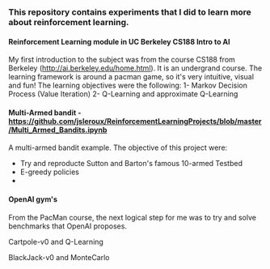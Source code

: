 ### This repository contains experiments that I did to learn more about reinforcement learning.

#### Reinforcement Learning module in UC Berkeley CS188 Intro to AI
My first introduction to the subject was from the course CS188 from Berkeley (http://ai.berkeley.edu/home.html). It is an undergrand course. The learning framework is around a pacman game, so it's very intuitive, visual and fun! The learning objectives were the following:
1- Markov Decision Process (Value Iteration)
2- Q-Learning and approximate Q-Learning

#### Multi-Armed bandit - https://github.com/jsleroux/ReinforcementLearningProjects/blob/master/Multi_Armed_Bandits.ipynb
A multi-armed bandit example. The objective of this project were:
- Try and reproducte Sutton and Barton's famous 10-armed Testbed
- E-greedy policies
- 

#### OpenAI gym's
From the PacMan course, the next logical step for me was to try and solve benchmarks that OpenAI proposes.



Cartpole-v0 and Q-Learning

BlackJack-v0 and MonteCarlo
